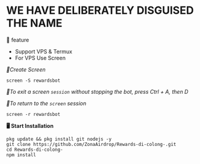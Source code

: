 # WE HAVE DELIBERATELY DISGUISED THE NAME 

📝 feature 
- Support VPS & Termux
- For VPS Use Screen

*🔖Create Screen*

````
screen -S rewardsbot
````
*🔖To exit a screen `session` without stopping the bot, press Ctrl + A, then D*

*🔖To return to the `screen` session*

````
screen -r rewardsbot
````
**🖥️ Start Installation**

````
pkg update && pkg install git nodejs -y
git clone https://github.com/ZonaAirdrop/Rewards-di-colong-.git
cd Rewards-di-colong-
npm install
````
